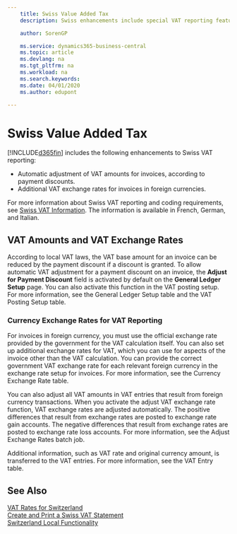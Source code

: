 ```yaml
---
    title: Swiss Value Added Tax
    description: Swiss enhancements include special VAT reporting features.

    author: SorenGP

    ms.service: dynamics365-business-central
    ms.topic: article
    ms.devlang: na
    ms.tgt_pltfrm: na
    ms.workload: na
    ms.search.keywords:
    ms.date: 04/01/2020
    ms.author: edupont

---
```

# Swiss Value Added Tax
[!INCLUDE[d365fin](../../includes/d365fin_md.md)] includes the following enhancements to Swiss VAT reporting:  

- Automatic adjustment of VAT amounts for invoices, according to payment discounts.  
- Additional VAT exchange rates for invoices in foreign currencies.  

For more information about Swiss VAT reporting and coding requirements, see [Swiss VAT Information](https://www.estv.admin.ch/estv/en/home/estv-suissetax/sw-hersteller.html). The information is available in French, German, and Italian.  

## VAT Amounts and VAT Exchange Rates  
According to local VAT laws, the VAT base amount for an invoice can be reduced by the payment discount if a discount is granted. To allow automatic VAT adjustment for a payment discount on an invoice, the **Adjust for Payment Discount** field is activated by default on the **General Ledger Setup** page. You can also activate this function in the VAT posting setup. For more information, see the General Ledger Setup table and the VAT Posting Setup table.  

### Currency Exchange Rates for VAT Reporting  
For invoices in foreign currency, you must use the official exchange rate provided by the government for the VAT calculation itself. You can also set up additional exchange rates for VAT, which you can use for aspects of the invoice other than the VAT calculation. You can provide the correct government VAT exchange rate for each relevant foreign currency in the exchange rate setup for invoices. For more information, see the Currency Exchange Rate table.  

You can also adjust all VAT amounts in VAT entries that result from foreign currency transactions. When you activate the adjust VAT exchange rate function, VAT exchange rates are adjusted automatically. The positive differences that result from exchange rates are posted to exchange rate gain accounts. The negative differences that result from exchange rates are posted to exchange rate loss accounts. For more information, see the Adjust Exchange Rates batch job.  

Additional information, such as VAT rate and original currency amount, is transferred to the VAT entries. For more information, see the VAT Entry table.  

## See Also  
 [VAT Rates for Switzerland](vat-rates-for-switzerland.md)   
 [Create and Print a Swiss VAT Statement](how-to-create-and-print-a-swiss-vat-statement.md)   
 [Switzerland Local Functionality](switzerland-local-functionality.md)   
